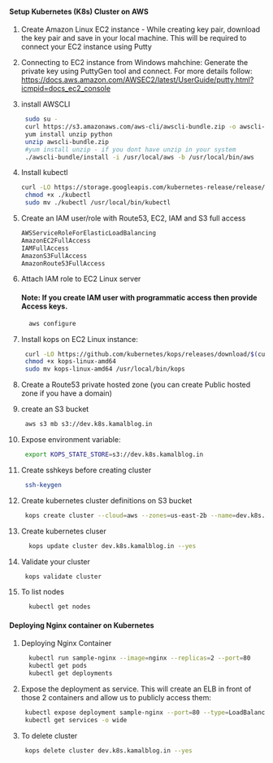 
#### Setup Kubernetes (K8s) Cluster on AWS


1. Create Amazon Linux EC2 instance - While creating key pair, download the key pair and save in your local machine. This will be required to connect your EC2 instance using Putty

1. Connecting to EC2 instance from Windows mahchine: Generate the private key using PuttyGen tool and connect. For more details follow: 
   https://docs.aws.amazon.com/AWSEC2/latest/UserGuide/putty.html?icmpid=docs_ec2_console
   
1. install AWSCLI
   ```sh 
    sudo su -
    curl https://s3.amazonaws.com/aws-cli/awscli-bundle.zip -o awscli-bundle.zip
    yum install unzip python
    unzip awscli-bundle.zip
    #yum install unzip - if you dont have unzip in your system
    ./awscli-bundle/install -i /usr/local/aws -b /usr/local/bin/aws
    ```
    
1. Install kubectl
   ```sh
   curl -LO https://storage.googleapis.com/kubernetes-release/release/$(curl -s https://storage.googleapis.com/kubernetes-release/release/stable.txt)/bin/linux/amd64/kubectl
    chmod +x ./kubectl
    sudo mv ./kubectl /usr/local/bin/kubectl
   ```
1. Create an IAM user/role  with Route53, EC2, IAM and S3 full access
   ```sh
   AWSServiceRoleForElasticLoadBalancing
   AmazonEC2FullAccess
   IAMFullAccess
   AmazonS3FullAccess
   AmazonRoute53FullAccess
   ```
1. Attach IAM role to EC2 Linux server

    #### Note: If you create IAM user with programmatic access then provide Access keys. 
   ```sh 
     aws configure
    ```
1. Install kops on EC2 Linux instance:
   ```sh
    curl -LO https://github.com/kubernetes/kops/releases/download/$(curl -s https://api.github.com/repos/kubernetes/kops/releases/latest | grep tag_name | cut -d '"' -f 4)/kops-linux-amd64
    chmod +x kops-linux-amd64
    sudo mv kops-linux-amd64 /usr/local/bin/kops
    ```
1. Create a Route53 private hosted zone (you can create Public hosted zone if you have a domain)
1. create an S3 bucket 
   ```sh
    aws s3 mb s3://dev.k8s.kamalblog.in
   ```
1. Expose environment variable:
   ```sh 
    export KOPS_STATE_STORE=s3://dev.k8s.kamalblog.in
   ```
1. Create sshkeys before creating cluster
   ```sh
    ssh-keygen
   ```
1. Create kubernetes cluster definitions on S3 bucket 
   ```sh 
    kops create cluster --cloud=aws --zones=us-east-2b --name=dev.k8s.kamalblog.in --dns-zone=kamalblog.in --dns private
    ```
1. Create kubernetes cluser
    ```sh 
      kops update cluster dev.k8s.kamalblog.in --yes
     ```
1. Validate your cluster 
     ```sh 
      kops validate cluster
    ```

1. To list nodes
   ```sh 
     kubectl get nodes 
   ```

#### Deploying Nginx container on Kubernetes 
1. Deploying Nginx Container
    ```sh 
      kubectl run sample-nginx --image=nginx --replicas=2 --port=80
      kubectl get pods
      kubectl get deployments
   ```
   
1. Expose the deployment as service. This will create an ELB in front of those 2 containers and allow us to publicly access them:
   ```sh 
    kubectl expose deployment sample-nginx --port=80 --type=LoadBalancer
    kubectl get services -o wide
    ```
 1. To delete cluster
    ```sh
     kops delete cluster dev.k8s.kamalblog.in --yes
    ```
